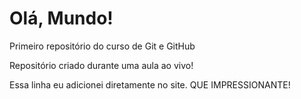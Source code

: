 # Olá, Mundo!
 Primeiro repositório do curso de Git e GitHub

Repositório criado durante uma aula ao vivo!

Essa linha eu adicionei diretamente no site. QUE IMPRESSIONANTE!
